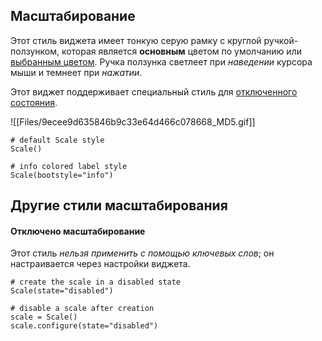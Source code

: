 [](https://github.com/israel-dryer/ttkbootstrap/edit/master/docs/styleguide/scale.md "Отредактируйте эту страницу")

## Масштабирование

Этот стиль виджета имеет тонкую серую рамку с круглой ручкой-ползунком, которая является **основным** цветом по умолчанию или [выбранным цветом](https://ttkbootstrap.readthedocs.io/en/latest/styleguide/#colors). Ручка ползунка светлеет при _наведении_ курсора мыши и темнеет при _нажатии_.

Этот виджет поддерживает специальный стиль для [отключенного состояния](https://ttkbootstrap.readthedocs.io/en/latest/styleguide/scale/#other-scale-styles).

![[Files/9ecee9d635846b9c33e64d466c078668_MD5.gif]]

```
# default Scale style
Scale()

# info colored label style
Scale(bootstyle="info")

```

## Другие стили масштабирования

#### Отключено масштабирование

Этот стиль _нельзя применить с помощью ключевых слов_; он настраивается через настройки виджета.

```
# create the scale in a disabled state
Scale(state="disabled")

# disable a scale after creation
scale = Scale()
scale.configure(state="disabled")

```